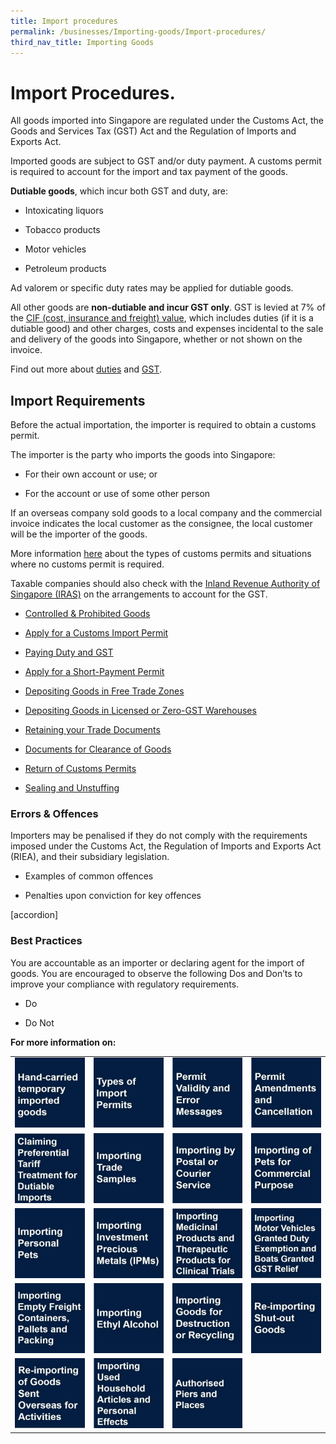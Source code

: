 ```yaml
---
title: Import procedures
permalink: /businesses/Importing-goods/Import-procedures/
third_nav_title: Importing Goods
---
```



# Import Procedures.

All goods imported into Singapore are regulated under the Customs Act, the Goods and Services Tax (GST) Act and the Regulation of Imports and Exports Act.

Imported goods are subject to GST and/or duty payment. A customs permit is required to account for the import and tax payment of the goods.

**Dutiable goods**, which incur both GST and duty, are:

-   Intoxicating liquors
    
-   Tobacco products
    
-   Motor vehicles
    
-   Petroleum products
    

Ad valorem or specific duty rates may be applied for dutiable goods.

All other goods are **non-dutiable and incur GST only**. GST is levied at 7% of the [CIF (cost, insurance and freight) value](https://singapore-customs-staging.netlify.com/businesses/valuation-duties-taxes--fees/establishing-customs-value-for-imports/establishing-the-customs-value), which includes duties (if it is a dutiable good) and other charges, costs and expenses incidental to the sale and delivery of the goods into Singapore, whether or not shown on the invoice.

Find out more about [duties](https://singapore-customs-staging.netlify.com/businesses/valuation-duties-taxes-and-fees/duties-and-dutiable-goods) and [GST](https://singapore-customs-staging.netlify.com/businesses/valuation-duties-taxes--fees/goods-and-services-tax-gst).

## Import Requirements

Before the actual importation, the importer is required to obtain a customs permit.

The importer is the party who imports the goods into Singapore:

-   For their own account or use; or
    
-   For the account or use of some other person
    

If an overseas company sold goods to a local company and the commercial invoice indicates the local customer as the consignee, the local customer will be the importer of the goods.

More information [here](https://singapore-customs-staging.netlify.com/businesses/importing-goods/import-procedures/types-of-import-permits) about the types of customs permits and situations where no customs permit is required.

Taxable companies should also check with the [Inland Revenue Authority of Singapore (IRAS)](http://www.iras.gov.sg/) on the arrangements to account for the GST.

-   [Controlled & Prohibited Goods](https://singapore-customs-staging.netlify.app/businesses/importing-goods/import-procedures/)
    
-   [Apply for a Customs Import Permit](https://singapore-customs-staging.netlify.app/businesses/importing-goods/import-procedures/)
    
-   [Paying Duty and GST](https://singapore-customs-staging.netlify.app/businesses/importing-goods/import-procedures/)
    
-   [Apply for a Short-Payment Permit](https://singapore-customs-staging.netlify.app/businesses/importing-goods/import-procedures/)
    
-   [Depositing Goods in Free Trade Zones](https://singapore-customs-staging.netlify.app/businesses/importing-goods/import-procedures/)
    
-   [Depositing Goods in Licensed or Zero-GST Warehouses](https://singapore-customs-staging.netlify.app/businesses/importing-goods/import-procedures/)
    
-   [Retaining your Trade Documents](https://singapore-customs-staging.netlify.app/businesses/importing-goods/import-procedures/)
    
-   [Documents for Clearance of Goods](https://singapore-customs-staging.netlify.app/businesses/importing-goods/import-procedures/)
    
-   [Return of Customs Permits](https://singapore-customs-staging.netlify.app/businesses/importing-goods/import-procedures/)
    
-   [Sealing and Unstuffing](https://singapore-customs-staging.netlify.app/businesses/importing-goods/import-procedures/)
    

### Errors & Offences

Importers may be penalised if they do not comply with the requirements imposed under the Customs Act, the Regulation of Imports and Exports Act (RIEA), and their subsidiary legislation.

-   Examples of common offences 
    
-   Penalties upon conviction for key offences

[accordion]
    

### Best Practices

You are accountable as an importer or declaring agent for the import of goods. You are encouraged to observe the following Dos and Don’ts to improve your compliance with regulatory requirements.

-   Do
    
-   Do Not

**For more information on:**

|  |  |  |  |
|--|--|--|--|
| [![](/images/I1.jpg)](https://singapore-customs-staging.netlify.com/businesses/importing-goods/import-procedures/hand-carried-temporary-imported-goods)  |  [![](/images/I2.jpg)](https://singapore-customs-staging.netlify.com/businesses/importing-goods/import-procedures/types-of-import-permits) | [![](/images/I3.jpg)](https://singapore-customs-staging.netlify.com/businesses/importing-goods/import-procedures/permit-validity-and-error-messages) |  [![](/images/I4.jpg)](https://singapore-customs-staging.netlify.com/businesses/importing-goods/import-procedures/permit-amendments-and-cancellation)|
| [![](/images/I5.jpg)](https://singapore-customs-staging.netlify.com/businesses/importing-goods/import-procedures/claiming-preferential-tariff-treatment-for-dutiable-imports) | [![](/images/I6.jpg)](https://singapore-customs-staging.netlify.com/businesses/importing-goods/import-procedures/importing-trade-samples)  | [![](/images/I7.jpg)](https://singapore-customs-staging.netlify.com/businesses/importing-goods/import-procedures/importing-by-post-or-courier-service) | [![](/images/I8.jpg)](https://singapore-customs-staging.netlify.com/businesses/importing-goods/import-procedures/importing-of-pets-for-commercial-purpose)|
| [![](/images/I9.jpg)](https://singapore-customs-staging.netlify.com/businesses/importing-goods/import-procedures/importing-of-personal-pets)  | [![](/images/I10.jpg)](https://singapore-customs-staging.netlify.com/businesses/importing-goods/import-procedures/importing-investment-precious-metals-ipms) | [![](/images/I11.jpg)](https://singapore-customs-staging.netlify.com/businesses/importing-goods/import-procedures/importing-medical-products-and-therapeutic-products-for-clinical-trials) | [![](/images/I12.jpg)](https://singapore-customs-staging.netlify.com/businesses/importing-goods/import-procedures/importing-duty-exempted-motor-vehicles-and-gst-exempted-boats) |
| [![](/images/I13.jpg)](https://singapore-customs-staging.netlify.com/businesses/importing-goods/import-procedures/importing-empty-freight-containers-pallets-and-packing)|  [![](/images/I14.jpg)](https://singapore-customs-staging.netlify.com/businesses/importing-goods/import-procedures/importing-ethyl-alcohol)| [![](/images/I15.jpg)](https://singapore-customs-staging.netlify.com/importing%20goods%20for%20destruction%20or%20recycling)| [![](/images/I16.jpg)](https://singapore-customs-staging.netlify.com/businesses/importing-goods/import-procedures/re-importing-shut-out-goods) |
| [![](/images/I17.jpg)](https://singapore-customs-staging.netlify.com/businesses/importing-goods/import-procedures/re-importing-of-goods-sent-overseas-for-activities) | [![](/images/I18.jpg)](https://singapore-customs-staging.netlify.com/businesses/importing-goods/import-procedures/importing-used-household-articles-and-personal-effects) | [![](/images/I19.jpg)](https://singapore-customs-staging.netlify.com/businesses/importing-goods/import-procedures/authorised-piers-and-places) |  |
